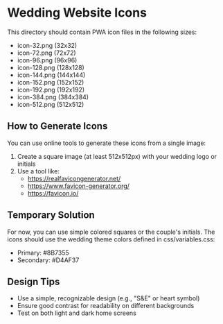 # Wedding Website Icons

This directory should contain PWA icon files in the following sizes:
- icon-32.png (32x32)
- icon-72.png (72x72)
- icon-96.png (96x96)
- icon-128.png (128x128)
- icon-144.png (144x144)
- icon-152.png (152x152)
- icon-192.png (192x192)
- icon-384.png (384x384)
- icon-512.png (512x512)

## How to Generate Icons

You can use online tools to generate these icons from a single image:
1. Create a square image (at least 512x512px) with your wedding logo or initials
2. Use a tool like:
   - https://realfavicongenerator.net/
   - https://www.favicon-generator.org/
   - https://favicon.io/

## Temporary Solution

For now, you can use simple colored squares or the couple's initials.
The icons should use the wedding theme colors defined in css/variables.css:
- Primary: #8B7355
- Secondary: #D4AF37

## Design Tips

- Use a simple, recognizable design (e.g., "S&E" or heart symbol)
- Ensure good contrast for readability on different backgrounds
- Test on both light and dark home screens
